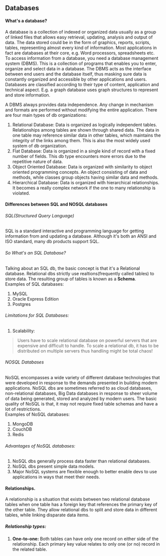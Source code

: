 
## Databases  

#### What's a database?  

A database is a collection of indexed or organized data usually as a group of linked files that allows easy retrieval, updating, analysis and output of data. The data stored could be in the form of graphics, reports, scripts, tables, representing almost every kind of information. Most applications in fact are databases at their core, e.g. Word processors, spreadsheets etc.  
To access information from a database, you need a database management system (DBMS). This is a collection of programs that enables you to enter, organize and select data in a database. The DBMS acts as the interface between end users and the database itself, thus masking sure data is constantly organized and accessible by other applications and users.  
Databases are classified according to their type of content, application and technical aspect. E.g. a graph database uses graph structures to represent and store information.  

A DBMS always provides data independence. Any change in mechanism and formats are performed without modifying the entire application. There are four main types of db organizations:  

1. Relational Database: Data is organized as logically independent tables. Relationships among tables are shown through shared data. The data in one table may reference similar data in other tables, which maintains the integrity of the links among them. This is also the most widely used system of db organization.  
2. Flat Database: Data is organized in a single kind of record with a fixed number of fields. This db type encounters more errors due to the repetitive nature of data.  
3. Object Oriented Database: Data is organized with similarity to object oriented programming concepts. An object consisting of data and methods, while classes group objects having similar data and methods.  
4. Hierarchical Database: Data is organized with hierarchical relationships. It becomes a really complex network if the one to many relationship is violated.  

#### Differences between SQL and NOSQL databases  

###### SQL(Structured Query Language)  
SQL is a standard interactive and programming language for getting information from and updating a database. Although it's both an ANSI and ISO standard, many db products support SQL.  

###### So What's an SQL Database?  

Talking about an SQL db, the basic concept is that it's a Relational database. Relational dbs strictly use realtions(frequently called tables) to store data. The resulting group of tables is known as a **Schema**.  
Examples of SQL databases:  
1. MySQL  
2. Oracle Express Edition  
3. Postgres

###### Limitations for SQL Databases:  
1. Scalability:  
> Users have to scale relational database on powerful servers that are expensive and difficult to handle. To scale a relational db, it has to be distributed on multiple servers thus handling might be total chaos!  

###### NOSQL Databases  

NoSQL encompasses a wide variety of different database technologies that were developed in response to the demands presented in building modern applications. NoSQL dbs are sometimes referred to as cloud databases, non-relational databases, Big Data databases in response to sheer volume of data being generated, stored and analyzed by modern users.
The basic quality of NoSQL is that, it may not require fixed table schemas and have a lot of restrictions.  
Examples of NoSQL databases:  
1. MongoDB  
2. CouchDB  
3. Redis


###### Advantages of NoSQL databases:  
1. NoSQL dbs generally process data faster than relational databases.  
2. NoSQL dbs present simple data models.  
3. Major NoSQL systems are flexible enough to better enable devs to use applications in ways that meet their needs.  



#### Relationships.  

A relationship is a situation that exists between two relational database tables when one table has a foreign key that references the primary key of the other table. They allow relational dbs to split and store data in different tables, while linking disparate data items.  

##### Relationship types:  
1. **One-to-one:** Both tables can have only one record on either side of the relationship. Each primary key value relates to only one (or no) record in the related table. 